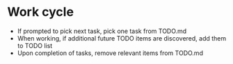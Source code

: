 # Work cycle

* If prompted to pick next task, pick one task from TODO.md
* When working, if additional future TODO items are discovered, add them to TODO list
* Upon completion of tasks, remove relevant items from TODO.md
